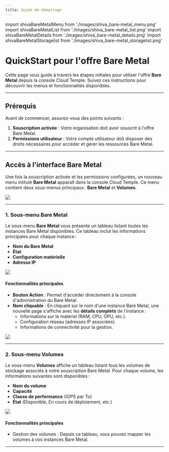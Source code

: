 ```yaml
---
title: Guide de démarrage
---
```

import shivaBareMetalMenu from './images/shiva_bare-metal_menu.png'
import shivaBareMetalList from './images/shiva_bare-metal_list.png'
import shivaBareMetalDetails from './images/shiva_bare-metal_details.png'
import shivaBareMetalStoragelist from './images/shiva_bare-metal_storagelist.png'


# QuickStart pour l'offre Bare Metal

Cette page vous guide à travers les étapes initiales pour utiliser l'offre **Bare Metal** depuis la console Cloud Temple. Suivez ces instructions pour découvrir les menus et fonctionnalités disponibles.

---

## Prérequis
Avant de commencer, assurez-vous des points suivants :
1. **Souscription activée** : Votre organisation doit avoir souscrit à l'offre Bare Metal.
2. **Permissions utilisateur** : Votre compte utilisateur doit disposer des droits nécessaires pour accéder et gérer les ressources Bare Metal.

---

## Accès à l'interface Bare Metal

Une fois la souscription activée et les permissions configurées, un nouveau menu intitulé **Bare Metal** apparaît dans la console Cloud Temple. Ce menu contient deux sous-menus principaux : **Bare Metal** et **Volumes**.

<img src={shivaBareMetalMenu} />

---

### 1. Sous-menu **Bare Metal**

Le sous-menu **Bare Metal** vous présente un tableau listant toutes les instances Bare Metal disponibles. Ce tableau inclut les informations principales pour chaque instance :
- **Nom du Bare Metal**
- **État**
- **Configuration matérielle**
- **Adresse IP**

<img src={shivaBareMetalList} />

#### Fonctionnalités principales
- **Bouton Action** : Permet d'accéder directement à la console d'administration du Bare Metal.
- **Nom cliquable** : En cliquant sur le nom d'une instance Bare Metal, une nouvelle page s'affiche avec les **détails complets** de l'instance :
  - Informations sur le matériel (RAM, CPU, GPU, etc.).
  - Configuration réseau (adresses IP associées).
  - Informations de connectivité pour la gestion.

<img src={shivaBareMetalDetails} />


---

### 2. Sous-menu **Volumes**

Le sous-menu **Volumes** affiche un tableau listant tous les volumes de stockage associés à votre souscription Bare Metal. Pour chaque volume, les informations suivantes sont disponibles :
- **Nom du volume**
- **Capacité**
- **Classe de performance** (IOPS par To)
- **État** (Disponible, En cours de déploiement, etc.)

<img src={shivaBareMetalStoragelist} />


#### Fonctionnalités principales
- Gestion des volumes : Depuis ce tableau, vous pouvez mapper les volumes à vos instances Bare Metal.

---
